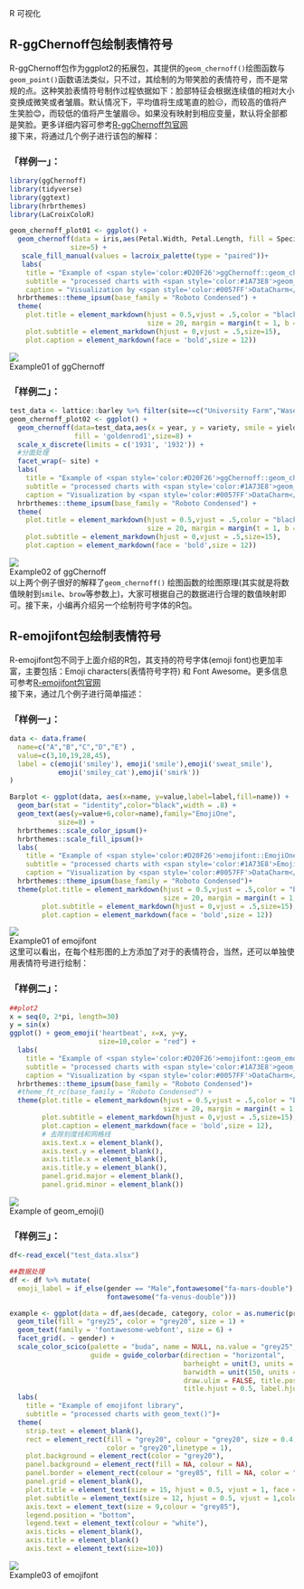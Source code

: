 R 可视化 
<a name="UXmfW"></a>
## R-ggChernoff包绘制表情符号
R-ggChernoff包作为ggplot2的拓展包，其提供的`geom_chernoff()`绘图函数与`geom_point()`函数语法类似，只不过，其绘制的为带笑脸的表情符号，而不是常规的点。这种笑脸表情符号制作过程依据如下：脸部特征会根据连续值的相对大小变换成微笑或者皱眉。默认情况下，平均值将生成笔直的脸😑，而较高的值将产生笑脸😊，而较低的值将产生皱眉😢。如果没有映射到相应变量，默认将全部都是笑脸。更多详细内容可参考[R-ggChernoff包官网](https://github.com/Selbosh/ggChernoff)<br />接下来，将通过几个例子进行该包的解释：
<a name="ytZX8"></a>
### 「样例一」：
```r
library(ggChernoff)
library(tidyverse)
library(ggtext)
library(hrbrthemes)
library(LaCroixColoR)

geom_chernoff_plot01 <- ggplot() +
  geom_chernoff(data = iris,aes(Petal.Width, Petal.Length, fill = Species),
               size=5) +
   scale_fill_manual(values = lacroix_palette(type = "paired"))+
   labs(
    title = "Example of <span style='color:#D20F26'>ggChernoff::geom_chernoff function</span>",
    subtitle = "processed charts with <span style='color:#1A73E8'>geom_chernoff()</span>",
    caption = "Visualization by <span style='color:#0057FF'>DataCharm</span>") +
  hrbrthemes::theme_ipsum(base_family = "Roboto Condensed") +
  theme(
    plot.title = element_markdown(hjust = 0.5,vjust = .5,color = "black",
                                  size = 20, margin = margin(t = 1, b = 12)),
    plot.subtitle = element_markdown(hjust = 0,vjust = .5,size=15),
    plot.caption = element_markdown(face = 'bold',size = 12))
```
![](https://cdn.nlark.com/yuque/0/2021/webp/396745/1624000564108-08695ce4-9e68-4a4f-a0f5-b618c62e2c92.webp#clientId=u62d04db2-e3f2-4&from=paste&id=u4ade135b&originHeight=810&originWidth=1080&originalType=url&ratio=3&status=done&style=shadow&taskId=u682f05b7-b05f-42dc-9ca0-3281c2040d9)<br />Example01 of ggChernoff
<a name="QJEb0"></a>
### 「样例二」：
```r
test_data <- lattice::barley %>% filter(site==c("University Farm","Waseca","Morris"))
geom_chernoff_plot02 <- ggplot() +
  geom_chernoff(data=test_data,aes(x = year, y = variety, smile = yield, brow = yield),
                fill = 'goldenrod1',size=8) +
  scale_x_discrete(limits = c('1931', '1932')) +
  #分面处理
  facet_wrap(~ site) +
  labs(
    title = "Example of <span style='color:#D20F26'>ggChernoff::geom_chernoff function</span>",
    subtitle = "processed charts with <span style='color:#1A73E8'>geom_chernoff()</span>",
    caption = "Visualization by <span style='color:#0057FF'>DataCharm</span>") +
  hrbrthemes::theme_ipsum(base_family = "Roboto Condensed") +
  theme(
    plot.title = element_markdown(hjust = 0.5,vjust = .5,color = "black",
                                  size = 20, margin = margin(t = 1, b = 12)),
    plot.subtitle = element_markdown(hjust = 0,vjust = .5,size=15),
    plot.caption = element_markdown(face = 'bold',size = 12))
```
![](https://cdn.nlark.com/yuque/0/2021/webp/396745/1624000564061-d79aee2a-18c3-443a-912c-20bdfb059c49.webp#clientId=u62d04db2-e3f2-4&from=paste&id=ub3e84392&originHeight=810&originWidth=1080&originalType=url&ratio=3&status=done&style=shadow&taskId=u0928e84b-ff9e-42ba-9b0e-1a8fc21945b)<br />Example02 of ggChernoff<br />以上两个例子很好的解释了`geom_chernoff()` 绘图函数的绘图原理(其实就是将数值映射到`smile`、`brow`等参数上)，大家可根据自己的数据进行合理的数值映射即可。接下来，小编再介绍另一个绘制符号字体的R包。
<a name="NCmti"></a>
## R-emojifont包绘制表情符号
R-emojifont包不同于上面介绍的R包，其支持的符号字体(emoji font)也更加丰富，主要包括：Emoji characters(表情符号字符) 和 Font Awesome。更多信息可参考[R-emojifont包官网]()<br />接下来，通过几个例子进行简单描述：
<a name="JhA0F"></a>
### 「样例一」：
```r
data <- data.frame(
  name=c("A","B","C","D","E") ,  
  value=c(3,10,19,28,45),
  label = c(emoji('smiley'), emoji('smile'),emoji('sweat_smile'), 
            emoji('smiley_cat'),emoji('smirk'))
)

Barplot <- ggplot(data, aes(x=name, y=value,label=label,fill=name)) + 
  geom_bar(stat = "identity",color="black",width = .8) +
  geom_text(aes(y=value+6,color=name),family="EmojiOne", 
            size=8) +
  hrbrthemes::scale_color_ipsum()+
  hrbrthemes::scale_fill_ipsum()+
  labs(
    title = "Example of <span style='color:#D20F26'>emojifont::EmojiOne</span>",
    subtitle = "processed charts with <span style='color:#1A73E8'>EmojiOne</span>",
    caption = "Visualization by <span style='color:#0057FF'>DataCharm</span>") +
  hrbrthemes::theme_ipsum(base_family = "Roboto Condensed")+
  theme(plot.title = element_markdown(hjust = 0.5,vjust = .5,color = "black",
                                      size = 20, margin = margin(t = 1, b = 12)),
        plot.subtitle = element_markdown(hjust = 0,vjust = .5,size=15),
        plot.caption = element_markdown(face = 'bold',size = 12))
```
![](https://cdn.nlark.com/yuque/0/2021/webp/396745/1624000564065-d17ce3f7-9e9e-4752-8696-2e93dede41e2.webp#clientId=u62d04db2-e3f2-4&from=paste&id=u325a96ed&originHeight=878&originWidth=1080&originalType=url&ratio=3&status=done&style=shadow&taskId=u06e75228-1ef7-4f33-b33e-aa771d4ac20)<br />Example01 of emojifont<br />这里可以看出，在每个柱形图的上方添加了对于的表情符合，当然，还可以单独使用表情符号进行绘制：
<a name="qCkTQ"></a>
### 「样例二」：
```r
##plot2
x = seq(0, 2*pi, length=30)
y = sin(x)
ggplot() + geom_emoji('heartbeat', x=x, y=y, 
                      size=10,color = "red") +
  labs(
    title = "Example of <span style='color:#D20F26'>emojifont::geom_emoji</span>",
    subtitle = "processed charts with <span style='color:#1A73E8'>geom_emoji()</span>",
    caption = "Visualization by <span style='color:#0057FF'>DataCharm</span>") +
  hrbrthemes::theme_ipsum(base_family = "Roboto Condensed")+
  #theme_ft_rc(base_family = "Roboto Condensed") +
  theme(plot.title = element_markdown(hjust = 0.5,vjust = .5,color = "black",
                                      size = 20, margin = margin(t = 1, b = 12)),
        plot.subtitle = element_markdown(hjust = 0,vjust = .5,size=15),
        plot.caption = element_markdown(face = 'bold',size = 12),
        # 去除刻度线和网格线
        axis.text.x = element_blank(),
        axis.text.y = element_blank(),
        axis.title.x = element_blank(),
        axis.title.y = element_blank(),
        panel.grid.major = element_blank(),
        panel.grid.minor = element_blank())
```
![](https://cdn.nlark.com/yuque/0/2021/webp/396745/1624000564078-51149984-55ee-41d9-b812-c265cba7b653.webp#clientId=u62d04db2-e3f2-4&from=paste&id=u2b4b7247&originHeight=878&originWidth=1080&originalType=url&ratio=3&status=done&style=shadow&taskId=uc98e65fb-8931-4f08-a63e-7267d788075)<br />Example of geom_emoji()
<a name="sVNZc"></a>
### 「样例三」：
```r
df<-read_excel("test_data.xlsx")

##数据处理
df <- df %>% mutate(
  emoji_label = if_else(gender == "Male",fontawesome("fa-mars-double"),
                        fontawesome("fa-venus-double")))

example <- ggplot(data = df,aes(decade, category, color = as.numeric(prop), label = emoji_label)) +
  geom_tile(fill = "grey25", color = "grey20", size = 1) +
  geom_text(family = 'fontawesome-webfont', size = 6) +
  facet_grid(. ~ gender) +
  scale_color_scico(palette = "buda", name = NULL, na.value = "grey25",
                    guide = guide_colorbar(direction = "horizontal",
                                           barheight = unit(3, units = "mm"), 
                                           barwidth = unit(150, units = "mm"),
                                           draw.ulim = FALSE, title.position = 'bottom',
                                           title.hjust = 0.5, label.hjust = 0.5)) +
  labs(
    title = "Example of emojifont library",
    subtitle = "processed charts with geom_text()")+
  theme(
    strip.text = element_blank(),
    rect = element_rect(fill = "grey20", colour = "grey20", size = 0.4, 
                        color = "grey20",linetype = 1),
    plot.background = element_rect(color = "grey20"),
    panel.background = element_rect(fill = NA, colour = NA), 
    panel.border = element_rect(colour = "grey85", fill = NA, color = "grey20",size = rel(1)),
    panel.grid = element_blank(),
    plot.title = element_text(size = 15, hjust = 0.5, vjust = 1, face = "bold",colour = "white"),
    plot.subtitle = element_text(size = 12, hjust = 0.5, vjust = 1,colour = "white"),
    axis.text = element_text(size = 9,colour = "grey85"),
    legend.position = "bottom",
    legend.text = element_text(colour = "white"),
    axis.ticks = element_blank(),
    axis.title = element_blank()
    axis.text = element_text(size=10))
```
![](https://cdn.nlark.com/yuque/0/2021/webp/396745/1624000564056-0e114240-a34d-419c-92df-1a7c04329b48.webp#clientId=u62d04db2-e3f2-4&from=paste&id=udf513778&originHeight=468&originWidth=1080&originalType=url&ratio=3&status=done&style=none&taskId=u8bcba3eb-d1c1-4fe1-ae21-7deac8bac17)<br />Example03 of emojifont
